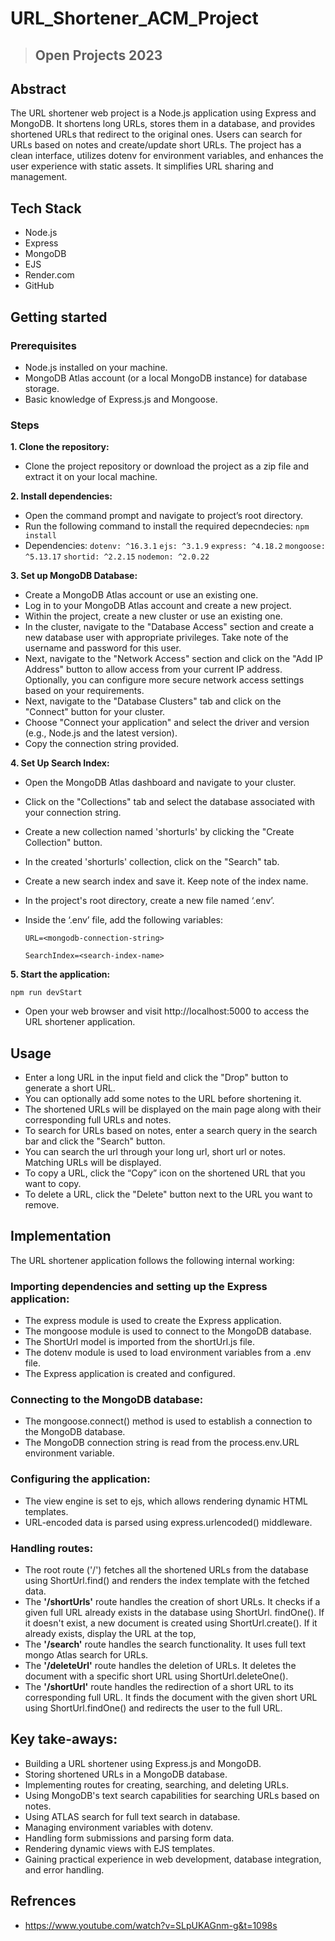 # URL_Shortener_ACM_Project
>## Open Projects 2023
## Abstract
The URL shortener web project is a Node.js application using Express and MongoDB. It shortens long URLs, stores them in a database, and provides shortened URLs that redirect to the original ones. Users can search for URLs based on notes and create/update short URLs. The project has a clean interface, utilizes dotenv for environment variables, and enhances the user experience with static assets. It simplifies URL sharing and management.

## Tech Stack
- Node.js
- Express
- MongoDB
- EJS
- Render.com
- GitHub
  
## Getting started
### Prerequisites 
- Node.js installed on your machine.
- MongoDB Atlas account (or a local MongoDB instance) for database storage.
- Basic knowledge of Express.js and Mongoose.


### Steps 

**1. Clone the repository:**

- Clone the project repository or download the project as a zip file and extract it on your local machine.

**2. Install dependencies:**

- Open the command prompt and navigate to project’s root directory.
- Run the following command to install the required depecndecies:
 `npm install`
- Dependencies:
`dotenv: ^16.3.1`
`ejs: ^3.1.9`
`express: ^4.18.2`
`mongoose: ^5.13.17`
`shortid: ^2.2.15`
`nodemon: ^2.0.22`

**3. Set up MongoDB Database:**
- Create a MongoDB Atlas account or use an existing one.
- Log in to your MongoDB Atlas account and create a new project.
- Within the project, create a new cluster or use an existing one.
- In the cluster, navigate to the "Database Access" section and create a new database user with appropriate privileges. Take note of the username and password for this user.
- Next, navigate to the "Network Access" section and click on the "Add IP Address" button to allow access from your current IP address. Optionally, you can configure more secure network access settings based on your requirements.
- Next, navigate to the "Database Clusters" tab and click on the "Connect" button for your cluster.
- Choose "Connect your application" and select the driver and version (e.g., Node.js and the latest version).
- Copy the connection string provided.

**4. Set Up Search Index:**
- Open the MongoDB Atlas dashboard and navigate to your cluster.
- Click on the "Collections" tab and select the database associated with your connection string.
- Create a new collection named 'shorturls' by clicking the "Create Collection" button.
- In the created 'shorturls' collection, click on the "Search" tab.
- Create a new search index and save it. Keep note of the index name.
- In the project's root directory, create a new file named ‘.env’.
- Inside the ‘.env’ file, add the following variables:

  `URL=<mongodb-connection-string>`
  
  `SearchIndex=<search-index-name>`
  
**5. Start the application:**

   `npm run devStart`
 - Open your web browser and visit http://localhost:5000 to access the URL shortener application.

## Usage

- Enter a long URL in the input field and click the "Drop" button to generate a short URL.
- You can optionally add some notes to the URL before shortening it.
- The shortened URLs will be displayed on the main page along with their corresponding full URLs and notes.
- To search for URLs based on notes, enter a search query in the search bar and click the "Search" button.
- You can search the url through your long url, short url or notes. Matching URLs will be displayed.
- To copy a URL, click the “Copy” icon on the shortened URL that you want to copy.
- To delete a URL, click the "Delete" button next to the URL you want to remove.

## Implementation

The URL shortener application follows the following internal working:

### Importing dependencies and setting up the Express application:
- The express module is used to create the Express application.
- The mongoose module is used to connect to the MongoDB database.
- The ShortUrl model is imported from the shortUrl.js file.
- The dotenv module is used to load environment variables from a .env file.
- The Express application is created and configured.

### Connecting to the MongoDB database: 
- The mongoose.connect() method is used to establish a connection to the MongoDB database.
- The MongoDB connection string is read from the process.env.URL environment variable.

### Configuring the application:
- The view engine is set to ejs, which allows rendering dynamic HTML templates.
- URL-encoded data is parsed using express.urlencoded() middleware.

### Handling routes:
- The root route ('/') fetches all the shortened URLs from the database using ShortUrl.find() and renders the index template with the fetched data.
- The **'/shortUrls'** route handles the creation of short URLs. It checks if a given full URL already exists in the database using ShortUrl. findOne(). If it doesn't exist, a new document is created using ShortUrl.create(). If it already exists, display the URL at the top,
- The **'/search'** route handles the search functionality. It uses full text mongo Atlas search for URLs. 
- The **'/deleteUrl'** route handles the deletion of URLs. It deletes the document with a specific short URL using ShortUrl.deleteOne().
- The **'/shortUrl'** route handles the redirection of a short URL to its corresponding full URL. It finds the document with the given short URL using ShortUrl.findOne() and redirects the user to the full URL.

 ## Key take-aways:
- Building a URL shortener using Express.js and MongoDB.
- Storing shortened URLs in a MongoDB database.
- Implementing routes for creating, searching, and deleting URLs.
- Using MongoDB's text search capabilities for searching URLs based on notes.
-	Using ATLAS search for full text search in database.
-	Managing environment variables with dotenv.
-	Handling form submissions and parsing form data.
-	Rendering dynamic views with EJS templates.
-	Gaining practical experience in web development, database integration, and error handling.

  ## Refrences ##
  - https://www.youtube.com/watch?v=SLpUKAGnm-g&t=1098s
  









  





